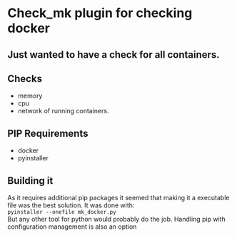 # Check_mk plugin for checking docker

## Just wanted to have a check for all containers.

## Checks
* memory
* cpu
* network
of running containers.

## PIP Requirements
* docker
* pyinstaller

## Building it
As it requires additional pip packages it seemed that making it a executable file was the best solution. It was done with:
<br> `pyinstaller --onefile mk_docker.py` <br>
But any other tool for python would probably do the job. Handling pip with configuration management is also an option
